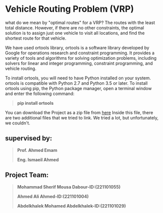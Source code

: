 # Vehicle Routing Problem (VRP)
what do we mean by "optimal routes" for a VRP?
The routes with the least total distance. However, if there are no other constraints, the optimal solution is to assign just one vehicle to visit all locations, and find the shortest route for that vehicle.

We have used ortools library, ortools is a software library developed by Google for operations research and constraint programming. It provides a variety of tools and algorithms for solving optimization problems, including solvers for linear and integer programming, constraint programming, and vehicle routing.

To install ortools, you will need to have Python installed on your system. ortools is compatible with Python 2.7 and Python 3.5 or later.
To install ortools using pip, the Python package manager, open a terminal window and enter the following command:

> **pip install ortools**

You can download the Project as a zip file from
[here](https://drive.google.com/file/d/1ftM2wBkzNhB_J_DgNx2YRewHsO8oqOhN/view?usp=share_link)
Inside this file, there are two additional files that we tried to link. We tried a lot, but unfortunately, we couldn't.

## supervised by:

 >**Prof. Ahmed Emam**
 >
 >**Eng. Ismaeil Ahmed**

## Project Team:

 >**Mohammad Sherif Mousa Dabour-ID:(221101055)**  
 >
 >**Ahmed Ali Ahmed-ID:(221101004)**                                                                                                                          
 >
 >**Abdelkhalek Mohamed Abdelkhalek-ID:(221101029)**
